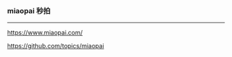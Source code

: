 ### miaopai 秒拍
---
https://www.miaopai.com/

https://github.com/topics/miaopai



```
```

```
```

```
```


